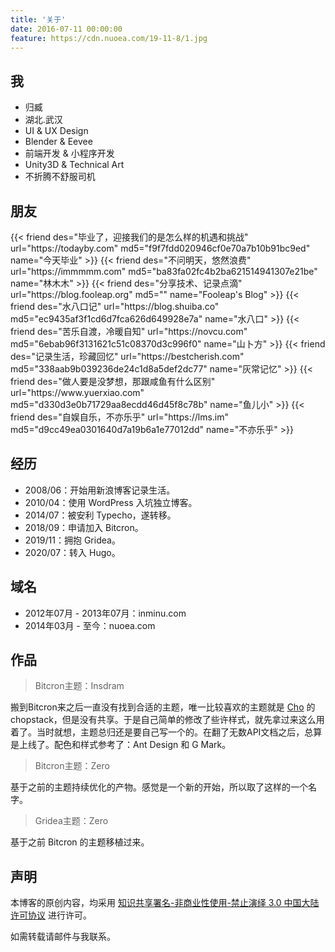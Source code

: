 ```yaml
---
title: '关于'
date: 2016-07-11 00:00:00
feature: https://cdn.nuoea.com/19-11-8/1.jpg
---
```


## 我

- 归臧
- 湖北.武汉
- UI & UX Design
- Blender & Eevee 
- 前端开发 & 小程序开发
- Unity3D & Technical Art
- 不折腾不舒服司机
 
## 朋友

<div class="row">
{{< friend des="毕业了，迎接我们的是怎么样的机遇和挑战" url="https://todayby.com" md5="f9f7fdd020946cf0e70a7b10b91bc9ed" name="今天毕业" >}}
{{< friend des="不问明天，悠然浪费" url="https://immmmm.com" md5="ba83fa02fc4b2ba621514941307e21be" name="林木木" >}}
{{< friend des="分享技术、记录点滴" url="https://blog.fooleap.org" md5="" name="Fooleap's Blog" >}}
{{< friend des="水八口记" url="https://blog.shuiba.co" md5="ec9435af3f1cd6d7fca626d649928e7a" name="水八口" >}}
{{< friend des="苦乐自渡，冷暖自知" url="https://novcu.com" md5="6ebab96f3131621c51c08370d3c996f0" name="山卜方" >}}
{{< friend des="记录生活，珍藏回忆" url="https://bestcherish.com" md5="338aab9b039236de24c1d8a5def2dc77" name="灰常记忆" >}}
{{< friend des="做人要是没梦想，那跟咸鱼有什么区别" url="https://www.yuerxiao.com" md5="d330d3e0b71729aa8ecdd46d45f8c78b" name="鱼儿小" >}}
{{< friend des="自娱自乐，不亦乐乎" url="https://lms.im" md5="d9cc49ea0301640d7a19b6a1e77012dd" name="不亦乐乎" >}}
</div>

## 经历

- 2008/06：开始用新浪博客记录生活。
- 2010/04：使用 WordPress 入坑独立博客。
- 2014/07：被安利 Typecho，遂转移。
- 2018/09：申请加入 Bitcron。
- 2019/11：拥抱 Gridea。
- 2020/07：转入 Hugo。

## 域名
- 2012年07月 - 2013年07月：inminu.com
- 2014年03月 - 至今：nuoea.com

## 作品

> Bitcron主题：Insdram 

搬到Bitcron来之后一直没有找到合适的主题，唯一比较喜欢的主题就是 [Cho](https://chopstack.com) 的 chopstack，但是没有共享。于是自己简单的修改了些许样式，就先拿过来这么用着了。当时就想，主题总归还是要自己写一个的。在翻了无数API文档之后，总算是上线了。配色和样式参考了：Ant Design 和 G Mark。

> Bitcron主题：Zero

基于之前的主题持续优化的产物。感觉是一个新的开始，所以取了这样的一个名字。

> Gridea主题：Zero

基于之前 Bitcron 的主题移植过来。

## 声明

本博客的原创内容，均采用 [知识共享署名-非商业性使用-禁止演绎 3.0 中国大陆许可协议](https://creativecommons.org/licenses/by-nc/3.0/cn/) 进行许可。

如需转载请邮件与我联系。
